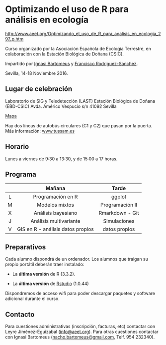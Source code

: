 
# Optimizando el uso de R para análisis en ecología

http://www.aeet.org/Optimizando_el_uso_de_R_para_analisis_en_ecologia_297_p.htm

Curso organizado por la Asociación Española de Ecología Terrestre, en colaboración con la Estación Biológica de Doñana (CSIC). 

Impartido por [Ignasi Bartomeus](https://bartomeuslab.com/) y [Francisco Rodriguez-Sanchez](http://bit.ly/frod_san).

Sevilla, 14-18 Noviembre 2016.


## Lugar de celebración

Laboratorio de SIG y Teledetección (LAST)
Estación Biológica de Doñana (EBD-CSIC)
Avda. Américo Vespucio s/n
41092 Sevilla

[Mapa](https://goo.gl/maps/zE1pPz5qzyq)

Hay dos líneas de autobús circulares (C1 y C2) que pasan por la puerta. Más información: www.tussam.es


## Horario

Lunes a viernes de 9:30 a 13:30, y de 15:00 a 17 horas.


## Programa

|   |               Mañana              |      Tarde      |
|:-:|:---------------------------------:|:---------------:|
| L |         Programación en R         |      ggplot     |
| M |           Modelos mixtos          | Programación II |
| X |         Análisis bayesiano        | Rmarkdown - Git |
| J |       Análisis multivariante      |   Simulaciones  |
| V | GIS en R - análisis datos propios |  datos propios  |



## Preparativos

Cada alumno dispondrá de un ordenador. Los alumnos que traigan su propio portátil deberán traer instalado:

- La **última versión** de R (3.3.2). 

- La **última versión** de [Rstudio](https://www.rstudio.com/products/rstudio/download/) (1.0.44)

Dispondremos de acceso wifi para poder descargar paquetes y software adicional durante el curso.


## Contacto

Para cuestiones administrativas (inscripción, facturas, etc) contactar con Leyre Jiménez-Eguizabal (info@aeet.org). Para otras cuestiones contactar con Ignasi Bartomeus (nacho.bartomeus@gmail.com, Telf. 954 232340).


